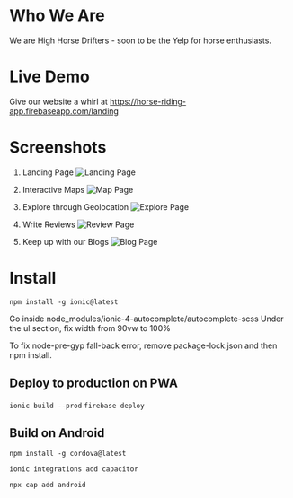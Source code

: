 # Who We Are
We are High Horse Drifters - soon to be the Yelp for horse enthusiasts.
# Live Demo
Give our website a whirl at https://horse-riding-app.firebaseapp.com/landing
# Screenshots
1. Landing Page
![Landing Page](https://i.imgur.com/45URHRW.png)

2. Interactive Maps
![Map Page](https://i.imgur.com/E4y4t70.png)

3. Explore through Geolocation
![Explore Page](https://i.imgur.com/dfu2qRA.png)

4. Write Reviews
![Review Page](https://i.imgur.com/r5occ8I.png)

5. Keep up with our Blogs
![Blog Page](https://i.imgur.com/Ub99igl.png)

# Install
`npm install -g ionic@latest`

Go inside node_modules/ionic-4-autocomplete/autocomplete-scss
Under the ul section, fix width from 90vw to 100%

To fix node-pre-gyp fall-back error, remove package-lock.json and then npm install.

## Deploy to production on PWA
`ionic build --prod`
`firebase deploy`

## Build on Android

`npm install -g cordova@latest`

`ionic integrations add capacitor`

`npx cap add android`
